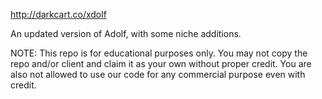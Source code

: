 http://darkcart.co/xdolf

An updated version of Adolf, with some niche additions.

NOTE: This repo is for educational purposes only. You may not copy the repo and/or client and claim it as your own without proper credit. You are also not allowed to use our code for any commercial purpose even with credit.

